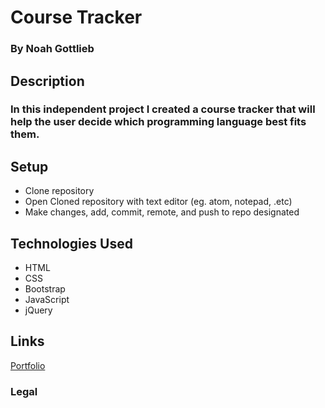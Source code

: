 # Course Tracker

### By Noah Gottlieb

## Description

### In this independent project I created a course tracker that will help the user decide which programming language best fits them.

## Setup

* Clone repository
* Open Cloned repository with text editor (eg. atom, notepad, .etc)
* Make changes, add, commit, remote, and push to repo designated

## Technologies Used

* HTML
* CSS
* Bootstrap
* JavaScript
* jQuery


## Links

[Portfolio](http://ngottlieb87.github.io/courseTracker)

### Legal
